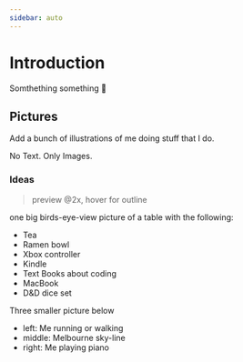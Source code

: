 ```yaml
---
sidebar: auto
---
```


# Introduction

Somthething something :horse:

## Pictures

Add a bunch of illustrations of me doing stuff that I do.

No Text. Only Images.

### Ideas

> preview @2x, hover for outline

one big birds-eye-view picture of a table with the following:

- Tea
<HoverImage
  image="/assets/img/tea.svg"
  hover="/assets/img/tea_outline.svg"
  desc="A cup of tea!"
  height="96"
/>
- Ramen bowl
<HoverImage
  image="/assets/img/ramen.svg"
  hover="/assets/img/ramen_outline.svg"
  desc="Probably ramen"
  height="112"
/>
- Xbox controller
<HoverImage
  image="/assets/img/controller.svg"
  hover="/assets/img/controller_outline.svg"
  desc="Xbox One Controller in blue"
  height="96"
/>
- Kindle
<HoverImage
  image="/assets/img/kindle.svg"
  hover="/assets/img/kindle_outline.svg"
  desc="Kindle paperwhite"
  height="96"
/>
- Text Books about coding
- MacBook
<HoverImage
  image="/assets/img/macbook.svg"
  hover="/assets/img/macbook_outline.svg"
  desc="MacBook Pro 2017 13inch 2 thunderbolt 3 ports"
  height="192"
/>
- D&D dice set

Three smaller picture below

- left: Me running or walking
- middle: Melbourne sky-line
- right: Me playing piano
